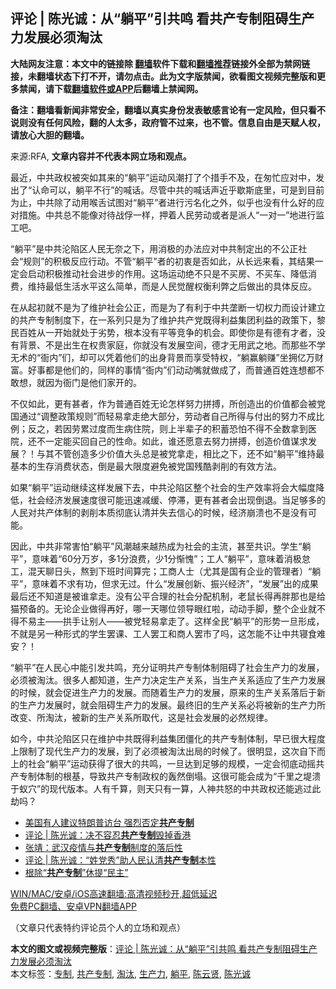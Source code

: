  <h2>评论 | 陈光诚：从“躺平”引共鸣 看共产专制阻碍生产力发展必须淘汰</h2> <p class="notice"><b>大陆网友注意：本文中的链接除 <a href="https://github.com/bannedbook/fanqiang" >翻墙</a>软件下载和<a href="https://github.com/killgcd/justmysocks/blob/master/README.md">翻墙推荐</a>链接外全部为禁网链接，未翻墙状态下打不开，请勿点击。此为文字版禁闻，欲看图文视频完整版和更多禁闻，请下载<a href="https://github.com/bannedbook/fanqiang">翻墙软件或APP</a>后翻墙上禁闻网。</p><p>备注：翻墙看新闻非常安全，翻墙以真实身份发表敏感言论有一定风险，但只看不说则没有任何风险，翻的人太多，政府管不过来，也不管。信息自由是天赋人权，请放心大胆的翻墙。</b></p>  <div class="entry"> <p>来源:RFA, <strong>文章内容并不代表本网立场和观点。</strong></p> <p>             </p> <p>&#26368;&#36817;&#65292;&#20013;&#20849;&#25919;&#26435;&#34987;&#31361;&#22914;&#20854;&#26469;&#30340;&#8220;&#36538;&#24179;&#8221;&#36816;&#21160;&#39118;&#28526;&#25171;&#20102;&#20010;&#25514;&#25163;&#19981;&#21450;&#65292;&#22312;&#21254;&#24537;&#24212;&#23545;&#20013;&#65292;&#21457;&#20986;&#20102;&#8220;&#35748;&#21629;&#21487;&#20197;&#65292;&#36538;&#24179;&#19981;&#34892;&#8221;&#30340;&#21898;&#35805;&#12290;&#23613;&#31649;&#20013;&#20849;&#30340;&#21898;&#35805;&#22768;&#36817;&#20046;&#27463;&#26031;&#24213;&#37324;&#65292;&#21487;&#26159;&#21040;&#30446;&#21069;&#20026;&#27490;&#65292;&#20013;&#20849;&#38500;&#20102;&#21160;&#29992;&#21897;&#33292;&#35797;&#22270;&#23545;&#8220;&#36538;&#24179;&#8221;&#32773;&#36827;&#34892;&#27745;&#21517;&#21270;&#20043;&#22806;&#65292;&#20284;&#20046;&#20063;&#27809;&#26377;&#20160;&#20040;&#22909;&#30340;&#24212;&#23545;&#25514;&#26045;&#12290;&#20013;&#20849;&#24635;&#19981;&#33021;&#20687;&#23545;&#24453;&#25112;&#20440;&#19968;&#26679;&#65292;&#25276;&#30528;&#20154;&#27665;&#21171;&#21160;&#25110;&#32773;&#26159;&#27966;&#20154;&#8220;&#19968;&#23545;&#19968;&#8221;&#22320;&#36827;&#34892;&#30417;&#24037;&#21543;&#12290;</p>  <p>&#8220;&#36538;&#24179;&#8221;&#26159;&#20013;&#20849;&#27814;&#38519;&#21306;&#20154;&#27665;&#26080;&#22856;&#20043;&#19979;&#65292;&#29992;&#28040;&#26497;&#30340;&#21150;&#27861;&#24212;&#23545;&#20013;&#20849;&#21046;&#23450;&#20986;&#30340;&#19981;&#20844;&#27491;&#31038;&#20250;&#8220;&#35268;&#21017;&#8221;&#30340;&#31215;&#26497;&#21453;&#24212;&#34892;&#21160;&#12290;&#19981;&#31649;&#8220;&#36538;&#24179;&#8221;&#32773;&#30340;&#21021;&#34935;&#26159;&#21542;&#22914;&#27492;&#65292;&#20174;&#38271;&#36828;&#26469;&#30475;&#65292;&#20854;&#32467;&#26524;&#19968;&#23450;&#20250;&#21551;&#21160;&#31215;&#26497;&#25512;&#21160;&#31038;&#20250;&#36827;&#27493;&#30340;&#20316;&#29992;&#12290;&#36825;&#22330;&#36816;&#21160;&#32477;&#19981;&#21482;&#26159;&#19981;&#20080;&#25151;&#12289;&#19981;&#20080;&#36710;&#12289;&#38477;&#20302;&#28040;&#36153;&#65292;&#32500;&#25345;&#26368;&#20302;&#29983;&#27963;&#27700;&#24179;&#36825;&#20040;&#31616;&#21333;&#65292;&#32780;&#26159;&#20154;&#27665;&#35273;&#37266;&#26435;&#34913;&#21033;&#24330;&#20043;&#21518;&#20570;&#20986;&#30340;&#20855;&#20307;&#21453;&#24212;&#12290;</p> <p>&#22312;&#20174;&#36215;&#21021;&#23601;&#19981;&#26159;&#20026;&#20102;&#32500;&#25252;&#31038;&#20250;&#20844;&#27491;&#65292;&#32780;&#26159;&#20026;&#20102;&#26377;&#21033;&#20110;&#20013;&#20849;&#22404;&#26029;&#19968;&#20999;&#26435;&#21147;&#32780;&#35774;&#35745;&#24314;&#31435;&#30340;&#20849;&#20135;&#19987;&#21046;&#21046;&#24230;&#19979;&#65292;&#22312;&#19968;&#31995;&#21015;&#21482;&#26159;&#20026;&#20102;&#32500;&#25252;&#20849;&#20135;&#20826;&#26082;&#24471;&#21033;&#30410;&#38598;&#22242;&#21033;&#30410;&#30340;&#25919;&#31574;&#19979;&#65292;&#40654;&#27665;&#30334;&#22995;&#20174;&#19968;&#24320;&#22987;&#23601;&#22788;&#20110;&#21155;&#21183;&#65292;&#26681;&#26412;&#27809;&#26377;&#24179;&#31561;&#31454;&#20105;&#30340;&#26426;&#20250;&#12290;&#21363;&#20351;&#20320;&#26159;&#26377;&#24503;&#26377;&#25165;&#32773;&#65292;&#27809;&#26377;&#32972;&#26223;&#12289;&#19981;&#26159;&#20986;&#29983;&#22312;&#26435;&#36149;&#23478;&#24237;&#65292;&#20320;&#23601;&#27809;&#26377;&#21457;&#23637;&#31354;&#38388;&#65292;&#24503;&#25165;&#26080;&#29992;&#27494;&#20043;&#22320;&#12290;&#32780;&#37027;&#20123;&#19981;&#23398;&#26080;&#26415;&#30340;&#8220;&#34905;&#20869;&#8221;&#20204;&#65292;&#21364;&#21487;&#20197;&#20973;&#30528;&#20182;&#20204;&#30340;&#20986;&#36523;&#32972;&#26223;&#32780;&#20139;&#21463;&#29305;&#26435;&#65292;&#8220;&#36538;&#36194;&#36538;&#36186;&#8221;&#22352;&#25317;&#20159;&#19975;&#36130;&#23500;&#12290;&#22909;&#20107;&#37117;&#26159;&#20182;&#20204;&#30340;&#65292;&#21516;&#26679;&#30340;&#20107;&#24773;&#8220;&#34905;&#20869;&#8221;&#20204;&#21160;&#21160;&#22068;&#23601;&#20570;&#25104;&#20102;&#65292;&#32780;&#26222;&#36890;&#30334;&#22995;&#36830;&#24819;&#37117;&#19981;&#25954;&#24819;&#65292;&#23601;&#22240;&#20026;&#34905;&#38376;&#26159;&#20182;&#20204;&#23478;&#24320;&#30340;&#12290;</p> <p>&#19981;&#20165;&#22914;&#27492;&#65292;&#26356;&#26377;&#29978;&#32773;&#65292;&#20316;&#20026;&#26222;&#36890;&#30334;&#22995;&#26080;&#35770;&#24590;&#26679;&#21162;&#21147;&#25340;&#25615;&#65292;&#25152;&#21019;&#36896;&#20986;&#30340;&#20215;&#20540;&#37117;&#20250;&#34987;&#20826;&#22269;&#36890;&#36807;&#8220;&#35843;&#25972;&#25919;&#31574;&#35268;&#21017;&#8221;&#32780;&#36731;&#26131;&#25343;&#36208;&#32477;&#22823;&#37096;&#20998;&#65292;&#21171;&#21160;&#32773;&#33258;&#24049;&#25152;&#24471;&#19982;&#20184;&#20986;&#30340;&#21162;&#21147;&#19981;&#25104;&#27604;&#20363;&#65307;&#21453;&#20043;&#65292;&#33509;&#22240;&#21171;&#32047;&#36807;&#24230;&#32780;&#29983;&#30149;&#20303;&#38498;&#65292;&#21017;&#19978;&#21322;&#36744;&#23376;&#30340;&#31215;&#33988;&#24656;&#24597;&#19981;&#24471;&#19981;&#20840;&#25968;&#25343;&#21040;&#21307;&#38498;&#65292;&#36824;&#19981;&#19968;&#23450;&#33021;&#20080;&#22238;&#33258;&#24049;&#30340;&#24615;&#21629;&#12290;&#22914;&#27492;&#65292;&#35841;&#36824;&#24895;&#24847;&#21435;&#21162;&#21147;&#25340;&#25615;&#65292;&#21019;&#36896;&#20215;&#20540;&#35851;&#27714;&#21457;&#23637;&#65311;&#65281;&#19982;&#20854;&#19981;&#31649;&#21019;&#36896;&#22810;&#23569;&#20215;&#20540;&#22823;&#22836;&#24635;&#26159;&#34987;&#20826;&#25343;&#36208;&#65292;&#30456;&#27604;&#20043;&#19979;&#65292;&#36824;&#19981;&#22914;&#8220;&#36538;&#24179;&#8221;&#32500;&#25345;&#26368;&#22522;&#26412;&#30340;&#29983;&#23384;&#28040;&#36153;&#29366;&#24577;&#65292;&#20498;&#26159;&#26368;&#22823;&#38480;&#24230;&#36991;&#20813;&#34987;&#20826;&#22269;&#27531;&#37239;&#21093;&#21066;&#30340;&#26377;&#25928;&#26041;&#27861;&#12290;</p>  <p>&#22914;&#26524;&#8220;&#36538;&#24179;&#8221;&#36816;&#21160;&#32487;&#32493;&#36825;&#26679;&#21457;&#23637;&#19979;&#21435;&#65292;&#20013;&#20849;&#27814;&#38519;&#21306;&#25972;&#20010;&#31038;&#20250;&#30340;&#29983;&#20135;&#25928;&#29575;&#23558;&#20250;&#22823;&#24133;&#24230;&#38477;&#20302;&#65292;&#31038;&#20250;&#32463;&#27982;&#21457;&#23637;&#36895;&#24230;&#24456;&#21487;&#33021;&#36805;&#36895;&#20943;&#32531;&#12289;&#20572;&#28382;&#65292;&#26356;&#26377;&#29978;&#32773;&#20250;&#20986;&#29616;&#20498;&#36864;&#12290;&#24403;&#36275;&#22815;&#22810;&#30340;&#20154;&#27665;&#23545;&#20849;&#20135;&#20307;&#21046;&#30340;&#21093;&#21066;&#26412;&#36136;&#24443;&#24213;&#35748;&#28165;&#24182;&#22833;&#21435;&#20449;&#24515;&#30340;&#26102;&#20505;&#65292;&#32463;&#27982;&#23849;&#28291;&#20063;&#19981;&#26159;&#27809;&#26377;&#21487;&#33021;&#12290;</p> <p>&#22240;&#27492;&#65292;&#20013;&#20849;&#38750;&#24120;&#23475;&#24597;&#8220;&#36538;&#24179;&#8221;&#39118;&#28526;&#36234;&#26469;&#36234;&#28909;&#25104;&#20026;&#31038;&#20250;&#30340;&#20027;&#27969;&#65292;&#29978;&#33267;&#20849;&#35782;&#12290;&#23398;&#29983;&#8220;&#36538;&#24179;&#8221;&#65292;&#24847;&#21619;&#30528;&#8220;60&#20998;&#19975;&#23681;&#65292;&#22810;1&#20998;&#28010;&#36153;&#65292;&#23569;1&#20998;&#24813;&#24871;&#8221;&#65307;&#24037;&#20154;&#8220;&#36538;&#24179;&#8221;&#65292;&#24847;&#21619;&#30528;&#28040;&#26497;&#24608;&#24037;&#65292;&#28151;&#22825;&#32842;&#26085;&#22836;&#65292;&#29100;&#21040;&#19979;&#29677;&#26102;&#38388;&#31639;&#23436;&#65307;&#24037;&#21830;&#20154;&#22763;&#65288;&#23588;&#20854;&#26159;&#22269;&#26377;&#20225;&#19994;&#30340;&#31649;&#29702;&#32773;&#65289;&#8220;&#36538;&#24179;&#8221;&#65292;&#24847;&#21619;&#30528;&#19981;&#27714;&#26377;&#21151;&#65292;&#20294;&#27714;&#26080;&#36807;&#12290;&#20160;&#20040;&#8220;&#21457;&#23637;&#21019;&#26032;&#12289;&#25391;&#20852;&#32463;&#27982;&#8221;&#65292;&#8220;&#21457;&#23637;&#8221;&#20986;&#30340;&#25104;&#26524;&#26368;&#21518;&#36824;&#19981;&#30693;&#36947;&#26159;&#34987;&#35841;&#25343;&#36208;&#12290;&#27809;&#26377;&#20844;&#24179;&#21512;&#29702;&#30340;&#31038;&#20250;&#20998;&#37197;&#26426;&#21046;&#65292;&#32769;&#40736;&#38271;&#24471;&#20877;&#32982;&#37027;&#20063;&#26159;&#32473;&#29483;&#39044;&#22791;&#30340;&#12290;&#26080;&#35770;&#20225;&#19994;&#20570;&#24471;&#20877;&#22909;&#65292;&#21738;&#19968;&#22825;&#21738;&#20301;&#39046;&#23548;&#30524;&#32418;&#21862;&#65292;&#21160;&#21160;&#25163;&#33050;&#65292;&#25972;&#20010;&#20225;&#19994;&#23601;&#19981;&#24471;&#19981;&#26131;&#20027;&#8212;&#8212;&#25329;&#25163;&#35753;&#21035;&#20154;&#8212;&#8212;&#34987;&#20826;&#36731;&#26131;&#25343;&#36208;&#20102;&#12290;&#36825;&#26679;&#20840;&#27665;&#8220;&#36538;&#24179;&#8221;&#30340;&#24418;&#21183;&#19968;&#26086;&#24418;&#25104;&#65292;&#19981;&#23601;&#26159;&#21478;&#19968;&#31181;&#24418;&#24335;&#30340;&#23398;&#29983;&#32610;&#35838;&#12289;&#24037;&#20154;&#32610;&#24037;&#21644;&#21830;&#20154;&#32610;&#24066;&#20102;&#21527;&#65292;&#36825;&#24590;&#33021;&#19981;&#35753;&#20013;&#20849;&#23517;&#39135;&#38590;&#23433;&#65311;&#65281;</p> <p>&#8220;&#36538;&#24179;&#8221;&#22312;&#20154;&#27665;&#24515;&#20013;&#33021;&#24341;&#21457;&#20849;&#40483;&#65292;&#20805;&#20998;&#35777;&#26126;&#20849;&#20135;&#19987;&#21046;&#20307;&#21046;&#38459;&#30861;&#20102;&#31038;&#20250;&#29983;&#20135;&#21147;&#30340;&#21457;&#23637;&#65292;&#24517;&#39035;&#34987;&#28120;&#27760;&#12290;&#24456;&#22810;&#20154;&#37117;&#30693;&#36947;&#65292;&#29983;&#20135;&#21147;&#20915;&#23450;&#29983;&#20135;&#20851;&#31995;&#65292;&#24403;&#29983;&#20135;&#20851;&#31995;&#36866;&#24212;&#20102;&#29983;&#20135;&#21147;&#21457;&#23637;&#30340;&#26102;&#20505;&#65292;&#23601;&#20250;&#20419;&#36827;&#29983;&#20135;&#21147;&#30340;&#21457;&#23637;&#12290;&#32780;&#38543;&#30528;&#29983;&#20135;&#21147;&#30340;&#21457;&#23637;&#65292;&#21407;&#26469;&#30340;&#29983;&#20135;&#20851;&#31995;&#33853;&#21518;&#20110;&#26032;&#30340;&#29983;&#20135;&#21147;&#21457;&#23637;&#26102;&#65292;&#23601;&#20250;&#38459;&#30861;&#29983;&#20135;&#21147;&#30340;&#21457;&#23637;&#12290;&#26368;&#32456;&#26087;&#30340;&#29983;&#20135;&#20851;&#31995;&#24517;&#23558;&#34987;&#26032;&#30340;&#29983;&#20135;&#21147;&#25152;&#25913;&#21464;&#12289;&#25152;&#28120;&#27760;&#65292;&#34987;&#26032;&#30340;&#29983;&#20135;&#20851;&#31995;&#25152;&#21462;&#20195;&#65292;&#36825;&#26159;&#31038;&#20250;&#21457;&#23637;&#30340;&#24517;&#28982;&#35268;&#24459;&#12290;</p>  <p>&#22914;&#20170;&#65292;&#20013;&#20849;&#27814;&#38519;&#21306;&#21482;&#22312;&#32500;&#25252;&#20013;&#20849;&#26082;&#24471;&#21033;&#30410;&#38598;&#22242;&#20725;&#21270;&#30340;&#20849;&#20135;&#19987;&#21046;&#20307;&#21046;&#65292;&#26089;&#24050;&#24456;&#22823;&#31243;&#24230;&#19978;&#38480;&#21046;&#20102;&#29616;&#20195;&#29983;&#20135;&#21147;&#30340;&#21457;&#23637;&#65292;&#21040;&#20102;&#24517;&#39035;&#34987;&#28120;&#27760;&#20986;&#23616;&#30340;&#26102;&#20505;&#20102;&#12290;&#24456;&#26126;&#26174;&#65292;&#36825;&#27425;&#33258;&#19979;&#32780;&#19978;&#30340;&#31038;&#20250;&#8220;&#36538;&#24179;&#8221;&#36816;&#21160;&#33719;&#24471;&#20102;&#24456;&#22823;&#30340;&#20849;&#40483;&#65292;&#19968;&#26086;&#36798;&#21040;&#36275;&#22815;&#30340;&#35268;&#27169;&#65292;&#19968;&#23450;&#20250;&#24443;&#24213;&#21160;&#25671;&#20849;&#20135;&#19987;&#21046;&#20307;&#21046;&#30340;&#26681;&#22522;&#65292;&#23548;&#33268;&#20849;&#20135;&#19987;&#21046;&#25919;&#26435;&#30340;&#36720;&#28982;&#20498;&#22604;&#12290;&#36825;&#24456;&#21487;&#33021;&#20250;&#25104;&#20026;&#8220;&#21315;&#37324;&#20043;&#22564;&#28291;&#20110;&#34433;&#31348;&#8221;&#30340;&#29616;&#20195;&#29256;&#26412;&#12290;&#20154;&#26377;&#21315;&#31639;&#65292;&#21017;&#22825;&#21482;&#26377;&#19968;&#31639;&#65292;&#20154;&#31070;&#20849;&#24594;&#30340;&#20013;&#20849;&#25919;&#26435;&#36824;&#33021;&#36867;&#36807;&#27492;&#21163;&#21527;&#65311;</p> <ul class='op-related-articles' title='相关阅读'> <li><a href='https://www.bannedbook.org/bnews/headline/20200707/1357236.html' target='_blank'>美国有人建议特朗普访台 强烈否定<b>共产专制</b></a></li> <li><a href='https://www.bannedbook.org/bnews/comments/20200603/1338641.html' target='_blank'>评论 | 陈光诚：决不容忍<b>共产专制</b>毁掉香港</a></li> <li><a href='https://www.bannedbook.org/bnews/baitai/20200129/1267253.html' target='_blank'>张靖：武汉疫情与<b>共产专制</b>制度的落后性</a></li> <li><a href='https://www.bannedbook.org/bnews/comments/20191108/1219486.html' target='_blank'>评论 | 陈光诚：“姓党秀”助人民认清<b>共产专制</b>本性</a></li> <li><a href='https://www.bannedbook.org/bnews/baitai/20190406/1109147.html' target='_blank'>根除“<b>共产专制</b>”休提“民主”</a></li> </ul> <p class="texttj"> <a href="https://github.com/bannedbook/fanqiang/wiki/V2ray%E6%9C%BA%E5%9C%BA" target="_blank">WIN/MAC/安卓/iOS高速翻墙:高清视频秒开,超低延迟</a><br/> <a href="https://github.com/bannedbook/fanqiang/wiki/%E7%A6%81%E9%97%BB%E7%BD%91%E5%AE%89%E5%8D%93%E7%BF%BB%E5%A2%99%E6%96%B0%E9%97%BBAPP" target="_blank">免费PC翻墙、安卓VPN翻墙APP</a></p><p>&#65288;&#25991;&#31456;&#21482;&#20195;&#34920;&#29305;&#32422;&#35780;&#35770;&#21592;&#20010;&#20154;&#30340;&#31435;&#22330;&#21644;&#35266;&#28857;&#65289;</p> <a name='sharetosocial'></a>       <div><b>本文的图文或视频完整版</b>：<a href='https://www.bannedbook.org/bnews/comments/20210603/1558922.html'>评论 | 陈光诚：从“躺平”引共鸣 看共产专制阻碍生产力发展必须淘汰</a></div>  </div><!--END ENTRY--> <div class="postfooter"> <div>本文标签：<a href="https://www.bannedbook.org/bnews/tag/%E4%B8%93%E5%88%B6/" rel="tag">专制</a>, <a href="https://www.bannedbook.org/bnews/tag/%e5%85%b1%e4%ba%a7%e4%b8%93%e5%88%b6/" rel="tag">共产专制</a>, <a href="https://www.bannedbook.org/bnews/tag/%E6%B7%98%E6%B1%B0/" rel="tag">淘汰</a>, <a href="https://www.bannedbook.org/bnews/tag/%E7%94%9F%E4%BA%A7%E5%8A%9B/" rel="tag">生产力</a>, <a href="https://www.bannedbook.org/bnews/tag/%e8%ba%ba%e5%b9%b3/" rel="tag">躺平</a>, <a href="https://www.bannedbook.org/bnews/tag/%e9%99%88%e4%ba%91%e8%b4%a4/" rel="tag">陈云贤</a>, <a href="https://www.bannedbook.org/bnews/tag/%e9%99%88%e5%85%89%e8%af%9a/" rel="tag">陈光诚</a></div>  </div><!--END POSTFOOTER--> 